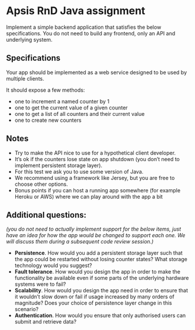 # Apsis RnD Java assignment

Implement a simple backend application that satisfies the below specifications. You do not need to build any frontend, only an API and underlying system.

## Specifications

Your app should be implemented as a web service designed to be used by multiple clients.

It should expose a few methods: 
* one to increment a named counter by 1
* one to get the current value of a given counter
* one to get a list of all counters and their current value
* one to create new counters
 
## Notes

* Try to make the API nice to use for a hypothetical client developer.
* It’s ok if the counters lose state on app shutdown (you don’t need to implement persistent storage layer).
* For this test we ask you to use some version of Java.
* We recommend using a framework like Jersey, but you are free to choose other options.
* Bonus points if you can host a running app somewhere (for example Heroku or AWS) where we can play around with the app a bit


## Additional questions:
*(you do not need to actually implement support for the below items, just have an idea for how the app would be changed to support each one. We will discuss them during a subsequent code review session.)*


* **Persistence**. How would you  add a persistent storage layer such that the app could be restarted without losing counter states? What storage technology would you suggest?
* **Fault tolerance**. How would you design the app in order to make the functionality be available even if some parts of the underlying hardware systems were to fail?
* **Scalability**. How would you design the app need in order to ensure that it wouldn’t slow down or fail if usage increased by many orders of magnitude? Does your choice of persistence layer change in this scenario?
* **Authentication**. How would you ensure that only authorised users can submit and retrieve data?
